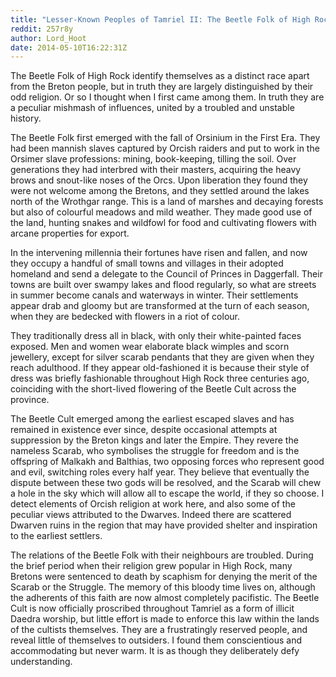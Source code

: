 ```yaml
---
title: "Lesser-Known Peoples of Tamriel II: The Beetle Folk of High Rock"
reddit: 257r8y
author: Lord_Hoot
date: 2014-05-10T16:22:31Z
---
```


The Beetle Folk of High Rock identify themselves as a distinct race apart from the Breton people, but in truth they are largely distinguished by their odd religion. Or so I thought when I first came among them. In truth they are a peculiar mishmash of influences, united by a troubled and unstable history.

The Beetle Folk first emerged with the fall of Orsinium in the First Era. They had been mannish slaves captured by Orcish raiders and put to work in the Orsimer slave professions: mining, book-keeping, tilling the soil. Over generations they had interbred with their masters, acquiring the heavy brows and snout-like noses of the Orcs. Upon liberation they found they were not welcome among the Bretons, and they settled around the lakes north of the Wrothgar range. This is a land of marshes and decaying forests but also of colourful meadows and mild weather. They made good use of the land, hunting snakes and wildfowl for food and cultivating flowers with arcane properties for export.

In the intervening millennia their fortunes have risen and fallen, and now they occupy a handful of small towns and villages in their adopted homeland and send a delegate to the Council of Princes in Daggerfall. Their towns are built over swampy lakes and flood regularly, so what are streets in summer become canals and waterways in winter. Their settlements appear drab and gloomy but are transformed at the turn of each season, when they are bedecked with flowers in a riot of colour.

They traditionally dress all in black, with only their white-painted faces exposed. Men and women wear elaborate black wimples and scorn jewellery, except for silver scarab pendants that they are given when they reach adulthood. If they appear old-fashioned it is because their style of dress was briefly fashionable throughout High Rock three centuries ago, coinciding with the short-lived flowering of the Beetle Cult across the province.

The Beetle Cult emerged among the earliest escaped slaves and has remained in existence ever since, despite occasional attempts at suppression by the Breton kings and later the Empire. They revere the nameless Scarab, who symbolises the struggle for freedom and is the offspring of Malkakh and Balthias, two opposing forces who represent good and evil, switching roles every half year. They believe that eventually the dispute between these two gods will be resolved, and the Scarab will chew a hole in the sky which will allow all to escape the world, if they so choose. I detect elements of Orcish religion at work here, and also some of the peculiar views attributed to the Dwarves. Indeed there are scattered Dwarven ruins in the region that may have provided shelter and inspiration to the earliest settlers.

The relations of the Beetle Folk with their neighbours are troubled. During the brief period when their religion grew popular in High Rock, many Bretons were sentenced to death by scaphism for denying the merit of the Scarab or the Struggle. The memory of this bloody time lives on, although the adherents of this faith are now almost completely pacifistic. The Beetle Cult is now officially proscribed throughout Tamriel as a form of illicit Daedra worship, but little effort is made to enforce this law within the lands of the cultists themselves. They are a frustratingly reserved people, and reveal little of themselves to outsiders. I found them conscientious and accommodating but never warm. It is as though they deliberately defy understanding.

